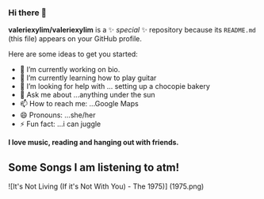 ### Hi there 👋


**valeriexylim/valeriexylim** is a ✨ _special_ ✨ repository because its `README.md` (this file) appears on your GitHub profile.

Here are some ideas to get you started:

- 🔭 I’m currently working on bio.
- 🌱 I’m currently learning how to play guitar
- 🤔 I’m looking for help with ... setting up a chocopie bakery 
- 💬 Ask me about ...anything under the sun
- 📫 How to reach me: ...Google Maps
- 😄 Pronouns: ...she/her
- ⚡ Fun fact: ...i can juggle

**I love music, reading and hanging out with friends.**
## Some Songs I am listening to atm! 
![It's Not Living (If it's Not With You) - The 1975)] (1975.png)